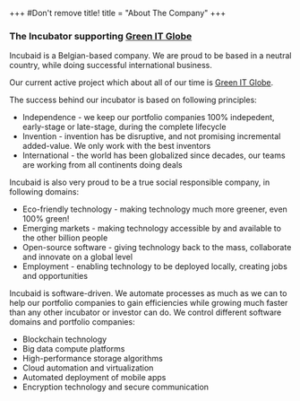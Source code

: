 +++
#Don't remove title!
title = "About The Company"
+++

### The Incubator supporting <a href="http://www.greenitglobe.com" target="_blank">Green IT Globe</a>

Incubaid is a Belgian-based company. We are proud to be based in a neutral country, while doing successful international business.

Our current active project which about all of our time is <a href="http://www.greenitglobe.com" target="_blank">Green IT Globe</a>.

The success behind our incubator is based on following principles:

* Independence - we keep our portfolio companies 100% indepedent, early-stage or late-stage, during the complete lifecycle
* Invention - invention has be disruptive, and not promising incremental added-value. We only work with the best inventors
* International - the world has been globalized since decades, our teams are working from all continents doing deals

Incubaid is also very proud to be a true social responsible company, in following domains:

* Eco-friendly technology - making technology much more greener, even 100% green!
* Emerging markets - making technology accessible by and available to the other billion people
* Open-source software - giving technology back to the mass, collaborate and innovate on a global level
* Employment - enabling technology to be deployed locally, creating jobs and opportunities

Incubaid is software-driven. We automate processes as much as we can to help our portfolio companies to gain efficiencies while growing much faster than any other incubator or investor can do. We control different software domains and portfolio companies:

* Blockchain technology
* Big data compute platforms
* High-performance storage algorithms
* Cloud automation and virtualization
* Automated deployment of mobile apps
* Encryption technology and secure communication
